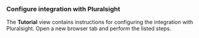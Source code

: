 ### Configure integration with Pluralsight

The **Tutorial** view contains instructions for configuring the integration with Pluralsight. Open a new browser tab and perform the listed steps.
